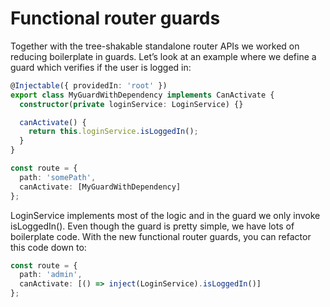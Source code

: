 # Functional router guards

Together with the tree-shakable standalone router APIs we worked on reducing boilerplate in guards. Let’s look at an example where we define a guard which verifies if the user is logged in:

```ts
@Injectable({ providedIn: 'root' })
export class MyGuardWithDependency implements CanActivate {
  constructor(private loginService: LoginService) {}

  canActivate() {
    return this.loginService.isLoggedIn();
  }
}

const route = {
  path: 'somePath',
  canActivate: [MyGuardWithDependency]
};
```

LoginService implements most of the logic and in the guard we only invoke isLoggedIn(). Even though the guard is pretty simple, we have lots of boilerplate code.
With the new functional router guards, you can refactor this code down to:

```ts
const route = {
  path: 'admin',
  canActivate: [() => inject(LoginService).isLoggedIn()]
};
```
